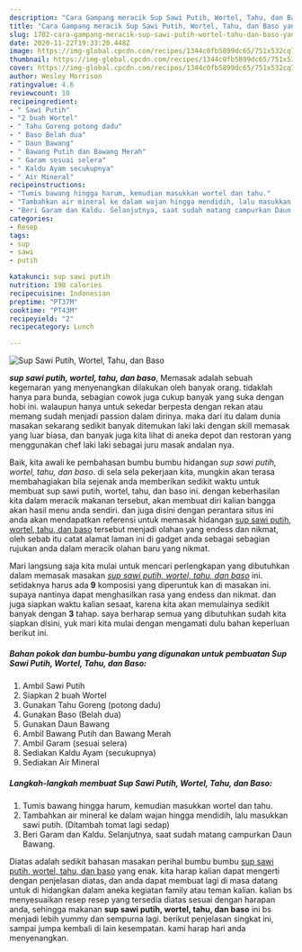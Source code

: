 ```yaml
---
description: "Cara Gampang meracik Sup Sawi Putih, Wortel, Tahu, dan Baso yang Enak Banget"
title: "Cara Gampang meracik Sup Sawi Putih, Wortel, Tahu, dan Baso yang Enak Banget"
slug: 1702-cara-gampang-meracik-sup-sawi-putih-wortel-tahu-dan-baso-yang-enak-banget
date: 2020-11-22T19:33:20.448Z
image: https://img-global.cpcdn.com/recipes/1344c0fb5899dc65/751x532cq70/sup-sawi-putih-wortel-tahu-dan-baso-foto-resep-utama.jpg
thumbnail: https://img-global.cpcdn.com/recipes/1344c0fb5899dc65/751x532cq70/sup-sawi-putih-wortel-tahu-dan-baso-foto-resep-utama.jpg
cover: https://img-global.cpcdn.com/recipes/1344c0fb5899dc65/751x532cq70/sup-sawi-putih-wortel-tahu-dan-baso-foto-resep-utama.jpg
author: Wesley Morrison
ratingvalue: 4.6
reviewcount: 10
recipeingredient:
- " Sawi Putih"
- "2 buah Wortel"
- " Tahu Goreng potong dadu"
- " Baso Belah dua"
- " Daun Bawang"
- " Bawang Putih dan Bawang Merah"
- " Garam sesuai selera"
- " Kaldu Ayam secukupnya"
- " Air Mineral"
recipeinstructions:
- "Tumis bawang hingga harum, kemudian masukkan wortel dan tahu."
- "Tambahkan air mineral ke dalam wajan hingga mendidih, lalu masukkan sawi putih. (Ditambah tomat lagi sedap)"
- "Beri Garam dan Kaldu. Selanjutnya, saat sudah matang campurkan Daun Bawang."
categories:
- Resep
tags:
- sup
- sawi
- putih

katakunci: sup sawi putih 
nutrition: 198 calories
recipecuisine: Indonesian
preptime: "PT37M"
cooktime: "PT43M"
recipeyield: "2"
recipecategory: Lunch

---
```



![Sup Sawi Putih, Wortel, Tahu, dan Baso](https://img-global.cpcdn.com/recipes/1344c0fb5899dc65/751x532cq70/sup-sawi-putih-wortel-tahu-dan-baso-foto-resep-utama.jpg)

<b><i>sup sawi putih, wortel, tahu, dan baso</i></b>, Memasak adalah sebuah kegemaran yang menyenangkan dilakukan oleh banyak orang. tidaklah hanya para bunda, sebagian cowok juga cukup banyak yang suka dengan hobi ini. walaupun hanya untuk sekedar berpesta dengan rekan atau memang sudah menjadi passion dalam dirinya. maka dari itu dalam dunia masakan sekarang sedikit banyak ditemukan laki laki dengan skill memasak yang luar biasa, dan banyak juga kita lihat di aneka depot dan restoran yang menggunakan chef laki laki sebagai juru masak andalan nya.



Baik, kita awali ke pembahasan bumbu bumbu hidangan <i>sup sawi putih, wortel, tahu, dan baso</i>. di sela sela pekerjaan kita, mungkin akan terasa membahagiakan bila sejenak anda memberikan sedikit waktu untuk membuat sup sawi putih, wortel, tahu, dan baso ini. dengan keberhasilan kita dalam meracik makanan tersebut, akan membuat diri kalian bangga akan hasil menu anda sendiri. dan juga disini dengan perantara situs ini anda akan mendapatkan referensi untuk memasak hidangan <u>sup sawi putih, wortel, tahu, dan baso</u> tersebut menjadi olahan yang endess dan nikmat, oleh sebab itu catat alamat laman ini di gadget anda sebagai sebagian rujukan anda dalam meracik olahan baru yang nikmat.


Mari langsung saja kita mulai untuk mencari perlengkapan yang dibutuhkan dalam memasak masakan <u><i>sup sawi putih, wortel, tahu, dan baso</i></u> ini. setidaknya harus ada <b>9</b> komposisi yang diperuntuk kan di masakan ini. supaya nantinya dapat menghasilkan rasa yang endess dan nikmat. dan juga siapkan waktu kalian sesaat, karena kita akan memulainya sedikit banyak dengan <b>3</b> tahap. saya berharap semua yang dibutuhkan sudah kita siapkan disini, yuk mari kita mulai dengan mengamati dulu bahan keperluan berikut ini.

<!--inarticleads1-->

##### Bahan pokok dan bumbu-bumbu yang digunakan untuk pembuatan Sup Sawi Putih, Wortel, Tahu, dan Baso:

1. Ambil  Sawi Putih
1. Siapkan 2 buah Wortel
1. Gunakan  Tahu Goreng (potong dadu)
1. Gunakan  Baso (Belah dua)
1. Gunakan  Daun Bawang
1. Ambil  Bawang Putih dan Bawang Merah
1. Ambil  Garam (sesuai selera)
1. Sediakan  Kaldu Ayam (secukupnya)
1. Sediakan  Air Mineral




<!--inarticleads2-->

##### Langkah-langkah membuat Sup Sawi Putih, Wortel, Tahu, dan Baso:

1. Tumis bawang hingga harum, kemudian masukkan wortel dan tahu.
1. Tambahkan air mineral ke dalam wajan hingga mendidih, lalu masukkan sawi putih. (Ditambah tomat lagi sedap)
1. Beri Garam dan Kaldu. Selanjutnya, saat sudah matang campurkan Daun Bawang.




Diatas adalah sedikit bahasan masakan perihal bumbu bumbu <u>sup sawi putih, wortel, tahu, dan baso</u> yang enak. kita harap kalian dapat mengerti dengan penjelasan diatas, dan anda dapat membuat lagi di masa datang untuk di hidangkan dalam aneka kegiatan family atau teman kalian. kalian bs menyesuaikan resep resep yang tersedia diatas sesuai dengan harapan anda, sehingga makanan <b>sup sawi putih, wortel, tahu, dan baso</b> ini bs menjadi lebih yummy dan sempurna lagi. berikut penjelasan singkat ini, sampai jumpa kembali di lain kesempatan. kami harap hari anda menyenangkan.
